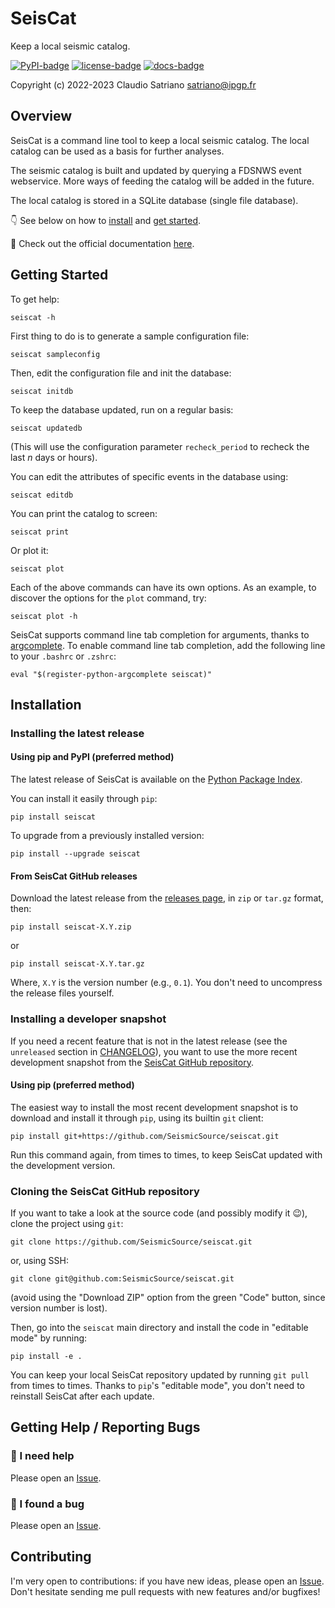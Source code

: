 # SeisCat

Keep a local seismic catalog.

[![PyPI-badge]][PyPI-link]
[![license-badge]][license-link]
[![docs-badge]][docs-link]

Copyright (c) 2022-2023 Claudio Satriano <satriano@ipgp.fr>

## Overview

SeisCat is a command line tool to keep a local seismic catalog.
The local catalog can be used as a basis for further analyses.

The seismic catalog is built and updated by querying a FDSNWS event webservice.
More ways of feeding the catalog will be added in the future.

The local catalog is stored in a SQLite database (single file database).

👇  See below on how to [install](#installation) and
[get started](#getting-started).

📖 Check out the official documentation [here](https://seiscat.rtfd.io).

## Getting Started

To get help:

    seiscat -h

First thing to do is to generate a sample configuration file:

    seiscat sampleconfig

Then, edit the configuration file and init the database:

    seiscat initdb

To keep the database updated, run on a regular basis:

    seiscat updatedb

(This will use the configuration parameter `recheck_period` to recheck the
last *n* days or hours).

You can edit the attributes of specific events in the database using:

    seiscat editdb

You can print the catalog to screen:

    seiscat print

Or plot it:

    seiscat plot

Each of the above commands can have its own options.
As an example, to discover the options for the `plot` command, try:

    seiscat plot -h

SeisCat supports command line tab completion for arguments, thanks to
[argcomplete](https://kislyuk.github.io/argcomplete/).
To enable command line tab completion, add the following line to your `.bashrc`
or `.zshrc`:

    eval "$(register-python-argcomplete seiscat)"

## Installation

### Installing the latest release

#### Using pip and PyPI (preferred method)

The latest release of SeisCat is available on the
[Python Package Index](https://pypi.org/project/seiscat/).

You can install it easily through `pip`:

    pip install seiscat

To upgrade from a previously installed version:

    pip install --upgrade seiscat

#### From SeisCat GitHub releases

Download the latest release from the
[releases page](https://github.com/SeismicSource/seiscat/releases),
in `zip` or `tar.gz` format, then:

    pip install seiscat-X.Y.zip

or

    pip install seiscat-X.Y.tar.gz

Where, `X.Y` is the version number (e.g., `0.1`).
You don't need to uncompress the release files yourself.

### Installing a developer snapshot

If you need a recent feature that is not in the latest release (see the
`unreleased` section in [CHANGELOG](CHANGELOG.md)), you want to use the more
recent development snapshot from the
[SeisCat GitHub repository](https://github.com/SeismicSource/seiscat).

#### Using pip (preferred method)

The easiest way to install the most recent development snapshot is to download
and install it through `pip`, using its builtin `git` client:

    pip install git+https://github.com/SeismicSource/seiscat.git

Run this command again, from times to times, to keep SeisCat updated with
the development version.

### Cloning the SeisCat GitHub repository

If you want to take a look at the source code (and possibly modify it 😉),
clone the project using `git`:

    git clone https://github.com/SeismicSource/seiscat.git

or, using SSH:

    git clone git@github.com:SeismicSource/seiscat.git

(avoid using the "Download ZIP" option from the green "Code" button, since
version number is lost).

Then, go into the `seiscat` main directory and install the code in "editable
mode" by running:

    pip install -e .

You can keep your local SeisCat repository updated by running `git pull`
from times to times. Thanks to `pip`'s "editable mode", you don't need to
reinstall SeisCat after each update.

## Getting Help / Reporting Bugs

### 🙏 I need help

Please open an [Issue][Issues].

### 🐞 I found a bug

Please open an [Issue][Issues].

## Contributing

I'm very open to contributions: if you have new ideas, please open an
[Issue][Issues].
Don't hesitate sending me pull requests with new features and/or bugfixes!

<!-- Badges and project links -->
[PyPI-badge]: http://img.shields.io/pypi/v/seiscat.svg
[PyPI-link]: https://pypi.python.org/pypi/seiscat
[license-badge]: https://img.shields.io/badge/license-GPLv3-green
[license-link]: https://www.gnu.org/licenses/gpl-3.0.html
[docs-badge]: https://readthedocs.org/projects/seiscat/badge/?version=latest
[docs-link]: https://seiscat.readthedocs.io/en/latest/?badge=latest
[Issues]: https://github.com/SeismicSource/seiscat/issues
